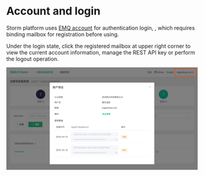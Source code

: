 # Account and login



Storm platform uses  [EMQ account](https://www.emqx.io/account) for authentication login, , which requires binding mailbox for registration before using.

Under the login state, click the registered  mailbox at upper right corner to view the current account information, manage the REST API key or perform the logout operation.

![image-20190410165634859](../_assets/image-20190410165634859.png) 
